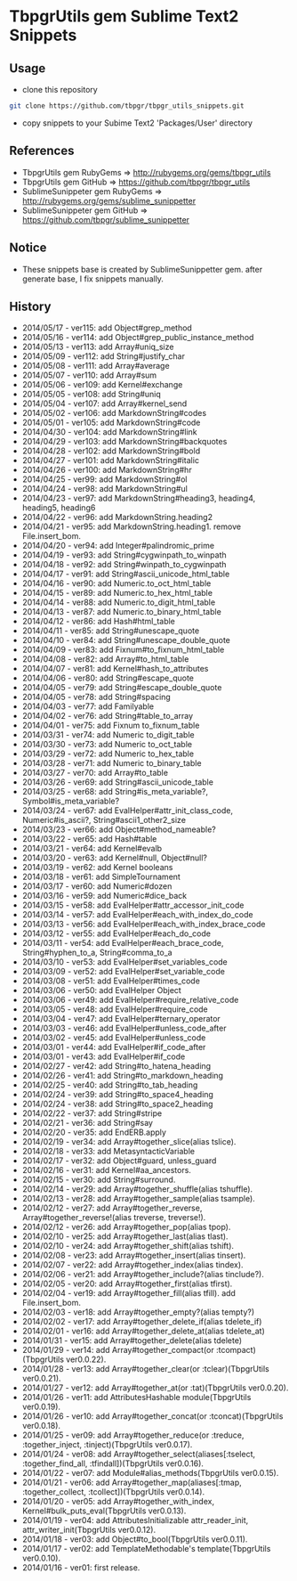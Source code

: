 # TbpgrUtils gem Sublime Text2 Snippets

## Usage
* clone this repository
~~~bash
git clone https://github.com/tbpgr/tbpgr_utils_snippets.git
~~~

* copy snippets to your Subime Text2 'Packages/User' directory

## References
* TbpgrUtils gem RubyGems => http://rubygems.org/gems/tbpgr_utils
* TbpgrUtils gem GitHub => https://github.com/tbpgr/tbpgr_utils
* SublimeSunippeter gem RubyGems => http://rubygems.org/gems/sublime_sunippetter
* SublimeSunippeter gem GitHub => https://github.com/tbpgr/sublime_sunippetter

## Notice
* These snippets base is created by SublimeSunippetter gem. after generate base, I fix snippets manually.

## History
* 2014/05/17 - ver115: add Object#grep_method
* 2014/05/16 - ver114: add Object#grep_public_instance_method
* 2014/05/13 - ver113: add Array#uniq_size
* 2014/05/09 - ver112: add String#justify_char
* 2014/05/08 - ver111: add Array#average
* 2014/05/07 - ver110: add Array#sum
* 2014/05/06 - ver109: add Kernel#exchange
* 2014/05/05 - ver108: add String#uniq
* 2014/05/04 - ver107: add Array#kernel_send
* 2014/05/02 - ver106: add MarkdownString#codes
* 2014/05/01 - ver105: add MarkdownString#code
* 2014/04/30 - ver104: add MarkdownString#link
* 2014/04/29 - ver103: add MarkdownString#backquotes
* 2014/04/28 - ver102: add MarkdownString#bold
* 2014/04/27 - ver101: add MarkdownString#italic
* 2014/04/26 - ver100: add MarkdownString#hr
* 2014/04/25 - ver99: add MarkdownString#ol
* 2014/04/24 - ver98: add MarkdownString#ul
* 2014/04/23 - ver97: add MarkdownString#heading3, heading4, heading5, heading6
* 2014/04/22 - ver96: add MarkdownString.heading2
* 2014/04/21 - ver95: add MarkdownString.heading1. remove File.insert_bom.
* 2014/04/20 - ver94: add Integer#palindromic_prime
* 2014/04/19 - ver93: add String#cygwinpath_to_winpath
* 2014/04/18 - ver92: add String#winpath_to_cygwinpath
* 2014/04/17 - ver91: add String#ascii_unicode_html_table
* 2014/04/16 - ver90: add Numeric.to_oct_html_table
* 2014/04/15 - ver89: add Numeric.to_hex_html_table
* 2014/04/14 - ver88: add Numeric.to_digit_html_table
* 2014/04/13 - ver87: add Numeric.to_binary_html_table
* 2014/04/12 - ver86: add Hash#html_table
* 2014/04/11 - ver85: add String#unescape_quote
* 2014/04/10 - ver84: add String#unescape_double_quote
* 2014/04/09 - ver83: add Fixnum#to_fixnum_html_table
* 2014/04/08 - ver82: add Array#to_html_table
* 2014/04/07 - ver81: add Kernel#hash_to_attributes
* 2014/04/06 - ver80: add String#escape_quote
* 2014/04/05 - ver79: add String#escape_double_quote
* 2014/04/05 - ver78: add String#spacing
* 2014/04/03 - ver77: add Familyable
* 2014/04/02 - ver76: add String#table_to_array
* 2014/04/01 - ver75: add Fixnum to_fixnum_table
* 2014/03/31 - ver74: add Numeric to_digit_table
* 2014/03/30 - ver73: add Numeric to_oct_table
* 2014/03/29 - ver72: add Numeric to_hex_table
* 2014/03/28 - ver71: add Numeric to_binary_table
* 2014/03/27 - ver70: add Array#to_table
* 2014/03/26 - ver69: add String#ascii_unicode_table
* 2014/03/25 - ver68: add String#is_meta_variable?, Symbol#is_meta_variable?
* 2014/03/24 - ver67: add EvalHelper#attr_init_class_code, Numeric#is_ascii?, String#ascii1_other2_size
* 2014/03/23 - ver66: add Object#method_nameable?
* 2014/03/22 - ver65: add Hash#table
* 2014/03/21 - ver64: add Kernel#evalb
* 2014/03/20 - ver63: add Kernel#null, Object#null?
* 2014/03/19 - ver62: add Kernel booleans
* 2014/03/18 - ver61: add SimpleTournament
* 2014/03/17 - ver60: add Numeric#dozen
* 2014/03/16 - ver59: add Numeric#dice_back
* 2014/03/15 - ver58: add EvalHelper#attr_accessor_init_code
* 2014/03/14 - ver57: add EvalHelper#each_with_index_do_code
* 2014/03/13 - ver56: add EvalHelper#each_with_index_brace_code
* 2014/03/12 - ver55: add EvalHelper#each_do_code
* 2014/03/11 - ver54: add EvalHelper#each_brace_code, String#hyphen_to_a, String#comma_to_a
* 2014/03/10 - ver53: add EvalHelper#set_variables_code
* 2014/03/09 - ver52: add EvalHelper#set_variable_code
* 2014/03/08 - ver51: add EvalHelper#times_code
* 2014/03/06 - ver50: add EvalHelper Object
* 2014/03/06 - ver49: add EvalHelper#require_relative_code
* 2014/03/05 - ver48: add EvalHelper#require_code
* 2014/03/04 - ver47: add EvalHelper#ternary_operator
* 2014/03/03 - ver46: add EvalHelper#unless_code_after
* 2014/03/02 - ver45: add EvalHelper#unless_code
* 2014/03/01 - ver44: add EvalHelper#if_code_after
* 2014/03/01 - ver43: add EvalHelper#if_code
* 2014/02/27 - ver42: add String#to_hatena_heading
* 2014/02/26 - ver41: add String#to_markdown_heading
* 2014/02/25 - ver40: add String#to_tab_heading
* 2014/02/24 - ver39: add String#to_space4_heading
* 2014/02/24 - ver38: add String#to_space2_heading
* 2014/02/22 - ver37: add String#stripe
* 2014/02/21 - ver36: add String#say
* 2014/02/20 - ver35: add EndERB.apply
* 2014/02/19 - ver34: add Array#together_slice(alias tslice).
* 2014/02/18 - ver33: add MetasyntacticVariable
* 2014/02/17 - ver32: add Object#guard, unless_guard
* 2014/02/16 - ver31: add Kernel#aa_ancestors.
* 2014/02/15 - ver30: add String#surround.
* 2014/02/14 - ver29: add Array#together_shuffle(alias tshuffle).
* 2014/02/13 - ver28: add Array#together_sample(alias tsample).
* 2014/02/12 - ver27: add Array#together_reverse, Array#together_reverse!(alias treverse, treverse!).
* 2014/02/12 - ver26: add Array#together_pop(alias tpop).
* 2014/02/10 - ver25: add Array#together_last(alias tlast).
* 2014/02/10 - ver24: add Array#together_shift(alias tshift).
* 2014/02/08 - ver23: add Array#together_insert(alias tinsert).
* 2014/02/07 - ver22: add Array#together_index(alias tindex).
* 2014/02/06 - ver21: add Array#together_include?(alias tinclude?).
* 2014/02/05 - ver20: add Array#together_first(alias tfirst).
* 2014/02/04 - ver19: add Array#together_fill(alias tfill). add File.insert_bom.
* 2014/02/03 - ver18: add Array#together_empty?(alias tempty?)
* 2014/02/02 - ver17: add Array#together_delete_if(alias tdelete_if)
* 2014/02/01 - ver16: add Array#together_delete_at(alias tdelete_at)
* 2014/01/31 - ver15: add Array#together_delete(alias tdelete)
* 2014/01/29 - ver14: add Array#together_compact(or :tcompact)(TbpgrUtils ver0.0.22).
* 2014/01/28 - ver13: add Array#together_clear(or :tclear)(TbpgrUtils ver0.0.21).
* 2014/01/27 - ver12: add Array#together_at(or :tat)(TbpgrUtils ver0.0.20).
* 2014/01/26 - ver11: add AttributesHashable module(TbpgrUtils ver0.0.19).
* 2014/01/26 - ver10: add Array#together_concat(or :tconcat)(TbpgrUtils ver0.0.18).
* 2014/01/25 - ver09: add Array#together_reduce(or :treduce, :together_inject, :tinject)(TbpgrUtils ver0.0.17).
* 2014/01/24 - ver08: add Array#together_select(aliases[:tselect, :together_find_all, :tfindall])(TbpgrUtils ver0.0.16).
* 2014/01/22 - ver07: add Module#alias_methods(TbpgrUtils ver0.0.15).
* 2014/01/21 - ver06: add Array#together_map(aliases[:tmap, :together_collect, :tcollect])(TbpgrUtils ver0.0.14).
* 2014/01/20 - ver05: add Array#together_with_index, Kernel#bulk_puts_eval(TbpgrUtils ver0.0.13).
* 2014/01/19 - ver04: add AttributesInitializable attr_reader_init, attr_writer_init(TbpgrUtils ver0.0.12).
* 2014/01/18 - ver03: add Object#to_bool(TbpgrUtils ver0.0.11).
* 2014/01/17 - ver02: add TemplateMethodable's template(TbpgrUtils ver0.0.10).
* 2014/01/16 - ver01: first release.
